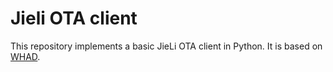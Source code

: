Jieli OTA client
================

This repository implements a basic JieLi OTA client in Python.
It is based on [WHAD](https://whad.io).
